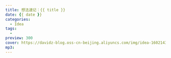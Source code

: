 ```yaml
---
title: 想法速记：{{ title }}
date: {{ date }}
categories:
  - Idea
tags:
  -
preview: 300
cover: https://davidz-blog.oss-cn-beijing.aliyuncs.com/img/idea-1602143497.jpg
mp3:
---
```


